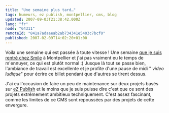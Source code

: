 ```yaml
---
title: "Une semaine plus tard…"
tags: humeurs, ez publish, montpellier, cms, blog
updated: 2007-09-03T21:38:42.000Z
lang: "fr"
node: "64311"
remoteId: "841a7adaaeab2ab734341e5403c7bcf0"
published: 2007-02-09T14:02:20+01:00
---
```


Voila une semaine qui est passée à toute vitesse ! Une semaine [que je suis rentré chez Smile](/post/du-changement-dans-l-air) à Montpellier et j'ai pas vraiment eu le temps de m'ennuyer, ce qui est plutôt normal :) Jusque là tout se passe bien, l'ambiance de travail est excellente et je profite d'une pause de midi &quot; *video ludique*&quot; pour écrire ce billet pendant que d'autres se tirent dessus.


J'ai eu l'occasion de faire un peu de maintenance sur deux projets basés sur [eZ Publish](/tag/ez-publish) et le moins que je suis puisse dire c'est que ce sont des projets extrêmement ambitieux techniquement. C'est assez fascinant, comme les limites de ce CMS sont repoussées par des projets de cette envergure.

